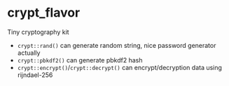 crypt_flavor
============

Tiny cryptography kit

* `crypt::rand()` can generate random string, nice password generator actually
* `crypt::pbkdf2()` can generate pbkdf2 hash
* `crypt::encrypt()`/`crypt::decrypt()` can encrypt/decryption data using rijndael-256